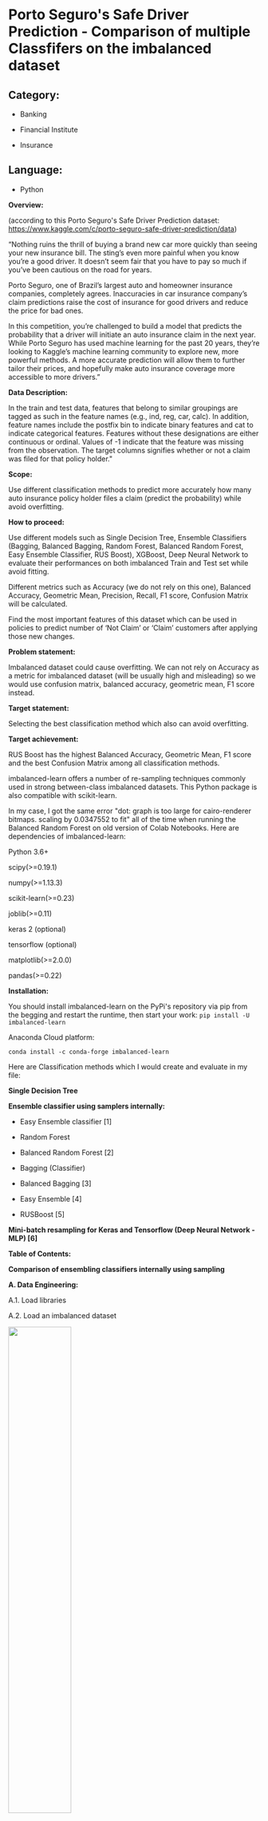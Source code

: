 # Porto Seguro's Safe Driver Prediction - Comparison of multiple Classfifers on the imbalanced dataset

## Category:

- Banking

- Financial Institute

- Insurance

## Language:

- Python

**Overview:** 

(according to this Porto Seguro's Safe Driver Prediction dataset: https://www.kaggle.com/c/porto-seguro-safe-driver-prediction/data)

“Nothing ruins the thrill of buying a brand new car more quickly than seeing your new insurance bill. The sting’s even more painful when you know you’re a good driver. It doesn’t seem fair that you have to pay so much if you’ve been cautious on the road for years.

Porto Seguro, one of Brazil’s largest auto and homeowner insurance companies, completely agrees. Inaccuracies in car insurance company’s claim predictions raise the cost of insurance for good drivers and reduce the price for bad ones.

In this competition, you’re challenged to build a model that predicts the probability that a driver will initiate an auto insurance claim in the next year. While Porto Seguro has used machine learning for the past 20 years, they’re looking to Kaggle’s machine learning community to explore new, more powerful methods. A more accurate prediction will allow them to further tailor their prices, and hopefully make auto insurance coverage more accessible to more drivers.”

**Data Description:**

In the train and test data, features that belong to similar groupings are tagged as such in the feature names (e.g., ind, reg, car, calc). In addition, feature names include the postfix bin to indicate binary features and cat to indicate categorical features. Features without these designations are either continuous or ordinal. Values of -1 indicate that the feature was missing from the observation. The target columns signifies whether or not a claim was filed for that policy holder."

**Scope:**

Use different classification methods to predict more accurately how many auto insurance policy holder files a claim (predict the probability) while avoid overfitting.

**How to proceed:**

Use different models such as Single Decision Tree, Ensemble Classifiers (Bagging, Balanced Bagging, Random Forest, Balanced Random Forest, Easy Ensemble Classifier, RUS Boost), XGBoost, Deep Neural Network to evaluate their performances on both imbalanced Train and Test set while avoid fitting.

Different metrics such as Accuracy (we do not rely on this one), Balanced Accuracy, Geometric Mean, Precision, Recall, F1 score, Confusion Matrix will be calculated.

Find the most important features of this dataset which can be used in policies to predict number of ‘Not Claim’ or ‘Claim’ customers after applying those new changes.

**Problem statement:** 

Imbalanced dataset could cause overfitting. We can not rely on Accuracy as a metric for imbalanced dataset (will be usually high and misleading) so we would use confusion matrix, balanced accuracy, geometric mean, F1 score instead. 

**Target statement:**

Selecting the best classification method which also can avoid overfitting.

**Target achievement:**

RUS Boost has the highest Balanced Accuracy, Geometric Mean, F1 score and the best Confusion Matrix among all classification methods.


imbalanced-learn offers a number of re-sampling techniques commonly used in strong between-class imbalanced datasets. This Python package is also compatible with scikit-learn.

In my case, I got the same error "dot: graph is too large for cairo-renderer bitmaps. scaling by 0.0347552 to fit" all of the time when running the Balanced Random Forest on old version of Colab Notebooks. Here are dependencies of imbalanced-learn:

Python 3.6+

scipy(>=0.19.1)

numpy(>=1.13.3)

scikit-learn(>=0.23)

joblib(>=0.11)

keras 2 (optional)

tensorflow (optional)

matplotlib(>=2.0.0)

pandas(>=0.22)

**Installation:** 

You should install imbalanced-learn on the PyPi's repository via pip from the begging and restart the runtime, then start your work:
```pip install -U imbalanced-learn```

Anaconda Cloud platform: 

```conda install -c conda-forge imbalanced-learn```

Here are Classification methods which I would create and evaluate in my file:

**Single Decision Tree** 

**Ensemble classifier using samplers internally:**

- Easy Ensemble classifier [1]

- Random Forest 

- Balanced Random Forest [2] 

- Bagging (Classifier)

- Balanced Bagging [3]

- Easy Ensemble [4]

- RUSBoost [5]

**Mini-batch resampling for Keras and Tensorflow (Deep Neural Network - MLP) [6]**


**Table of Contents:**

**Comparison of ensembling classifiers internally using sampling**

**A. Data Engineering:**

A.1. Load libraries

A.2. Load an imbalanced dataset

<img src="https://user-images.githubusercontent.com/70437668/141063635-31543d54-8d68-46ee-b064-051b6f639583.jpg" width=50% height=50%>

A.3. Data Exploration

A.4. Check Missing or Nan

A.5. Create X, y

A.6. One hot encoding [7] (One hot encoding is not ideally fit for Ensemble Classifiers so next time I will try to use Label Encoding for these kinds of imbalanced dataset instead.)

A.7. Split data

A.8. Unique values of each features

A.9. Draw Pairplot

A.10. Confusion Matrix Function

**B. Comparison of Ensemble Classifiers [8], XGBoost Classifier [9][10][11], Deep Neural Network (Mini-batch resampling for Keras and Tensorflow)**

- Confusion Matrix

- Mean ROC AUC

- Accuracy scores on Train / Test set (We should not rely on accuracy as it would be high and misleading. Instead, we should look at other metrics as confusion matrix, Balanced accuracy, Geometric mean, Precision, Recall, F1-score.

- Classification report (Accuracy, Balanced accuracy, Geometric mean, Precision, Recall, F1-score)

## Single Decision Tree 

<img src="https://user-images.githubusercontent.com/70437668/141063584-8b33093a-95d4-490a-8c99-622e3b318897.jpg" width=50% height=50%>

## Bagging & Balanced Bagging

<img src="https://user-images.githubusercontent.com/70437668/141063584-8b33093a-95d4-490a-8c99-622e3b318897.jpg" width=50% height=50%>

## Random Forest & Balanced Random Forest 

<img src="https://user-images.githubusercontent.com/70437668/141063505-ab1d7cbb-dd20-4220-b51a-5edb2a0369f9.jpg" width=50% height=50%>

## Easy Ensemble & RUS Boost

<img src="https://user-images.githubusercontent.com/70437668/141063470-03a867db-4329-4f36-ae7c-77fec93ada2a.jpg" width=50% height=50%>

## XGBoost

<img src="https://user-images.githubusercontent.com/70437668/141063439-e46b1a8a-b218-418a-94de-46fd635e4597.jpg" width=50% height=50%>

## Deep Neural Network's result

![DNN result](https://user-images.githubusercontent.com/70437668/141063412-8d83784c-8f47-4dcd-94e6-05498598ad43.jpg)

**C. Feature Importance**

## Decision Tree

![Decision Tree Feature Importance](https://user-images.githubusercontent.com/70437668/141063370-2436a59f-680b-455d-bb2f-9913021f6a70.jpg)

## Random Forest 

![Random Forest Feature Importance](https://user-images.githubusercontent.com/70437668/141063361-a29a1527-fb9d-4d36-8642-91d36c2f18a7.jpg)

## Balanced Random Forest

![Balanced Random Forest Feature Importance](https://user-images.githubusercontent.com/70437668/141063356-b7168576-5acd-4242-bc91-49d9e8f4b46c.jpg)

## RUS Boost

![RUS Boost Feature Importance](https://user-images.githubusercontent.com/70437668/141063346-b28aec1b-9463-47f8-88b5-1d0a61622b7f.jpg)

## XGBoost

![XGBoost Feature Importance](https://user-images.githubusercontent.com/70437668/141063338-e60ea688-48f9-4df0-8d13-5110c664b978.jpg)


**D. Heatmap**

## Train set

<img src="https://user-images.githubusercontent.com/70437668/141063258-0d1b0dec-d7e5-4bc3-a5f2-8f232aff86da.jpg" width=50% height=50%>

## Test set

<img src="https://user-images.githubusercontent.com/70437668/141063268-814e866d-7ad9-4fe5-acc3-89f2635d0ff9.jpg" width=50% height=50%>

**E. Draw Single Decision Tree**

![Decision Tree max_depth=5](https://user-images.githubusercontent.com/70437668/141063214-e00dd429-c4a4-439d-804b-659b6ccc3fd6.jpg)

**F. ROC & AUC between Deep Neural Network, Ensemble Classifiers, XGBoost Classifier**

<img src="https://user-images.githubusercontent.com/70437668/141063180-291c4d4c-69d6-41fc-9f9c-1d724e89ab66.jpg" width=50% height=50%>

**G. Predict**

![Predict](https://user-images.githubusercontent.com/70437668/141063151-3e227c9e-0a2b-4c0c-ba4f-97442010813a.jpg)

**H. New Policy on Trial:**

H.1 List out

H.2 Implement that New Policy
```
result = dectree.predict(new_policy)
len(np.where(result==1)[0])
```

Output
```
30537
```
H.3 Result

**30537 drivers will claim insurance instead of 3 with entropy = 0 when changing ps_car_13 (most influential feature by Single Decision Tree with max_depth=5) to 2.5 for example (as long as greater than 2.447).**

**References:**
[1] https://imbalanced-learn.readthedocs.io/en/stable/generated/imblearn.ensemble.EasyEnsembleClassifier.html

[2] https://imbalanced-learn.readthedocs.io/en/stable/generated/imblearn.ensemble.BalancedRandomForestClassifier.html

[3] https://imbalanced-learn.readthedocs.io/en/stable/generated/imblearn.ensemble.BalancedBaggingClassifier.html

[4] https://imbalanced-learn.readthedocs.io/en/stable/generated/imblearn.ensemble.EasyEnsembleClassifier.html

[5] https://imbalanced-learn.readthedocs.io/en/stable/generated/imblearn.ensemble.RUSBoostClassifier.html

[6] https://imbalanced-learn.readthedocs.io/en/stable/auto_examples/applications/porto_seguro_keras_under_sampling.html?highlight=mini%20batch

[7] https://www.reddit.com/r/MachineLearning/comments/ihwbsn/d_why_onehot_encoding_is_a_poor_fit_for_random/?utm_source=share&utm_medium=ios_app&utm_name=iossmf

[8] Comparison of ensembling classifiers internally using sampling. https://imbalanced-learn.readthedocs.io/en/stable/auto_examples/ensemble/plot_comparison_ensemble_classifier.html#sphx-glr-auto-examples-ensemble-plot-comparison-ensemble-classifier-py

[9] https://machinelearningmastery.com/xgboost-for-imbalanced-classification/

[10] https://www.kaggle.com/tilii7/hyperparameter-grid-search-with-xgboost

[11] https://www.kaggle.com/saxinou/imbalanced-data-xgboost-tunning

